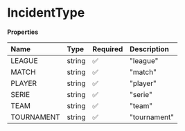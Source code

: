 # IncidentType

**Properties**

| Name       | Type   | Required | Description  |
| :--------- | :----- | :------- | :----------- |
| LEAGUE     | string | ✅       | "league"     |
| MATCH      | string | ✅       | "match"      |
| PLAYER     | string | ✅       | "player"     |
| SERIE      | string | ✅       | "serie"      |
| TEAM       | string | ✅       | "team"       |
| TOURNAMENT | string | ✅       | "tournament" |

<!-- This file was generated by liblab | https://liblab.com/ -->
